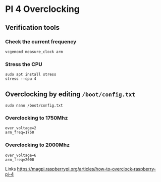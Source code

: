 # PI 4 Overclocking

## Verification tools

### Check the current frequency
```
vcgencmd measure_clock arm
```

### Stress the CPU
```
sudo apt install stress
stress --cpu 4
```


## Overclocking by editing `/boot/config.txt`
```
sudo nano /boot/config.txt
```

### Overclocking to 1750Mhz
```
over_voltage=2
arm_freq=1750
```

### Overclocking to 2000Mhz
```
over_voltage=6
arm_freq=2000
```

Links
https://magpi.raspberrypi.org/articles/how-to-overclock-raspberry-pi-4
